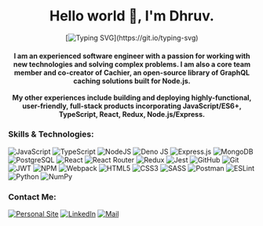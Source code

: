 <h1 align="center"> Hello world 👋, I'm Dhruv.</h1>
<div align="center">
  
[![Typing SVG](https://readme-typing-svg.herokuapp.com?duration=3000&multiline=true&center=true&lines=To+iterate+is+human,;To+recurse+divine.)](https://git.io/typing-svg)

</div>
  
<h4 align="center">I am an experienced software engineer with a passion for working with new technologies and solving complex problems. I am also a core team member and co-creator of Cachier, an open-source library of GraphQL caching solutions built for Node.js.
<br>
<br>
My other experiences include building and deploying highly-functional, user-friendly, full-stack products incorporating JavaScript/ES6+, TypeScript, React, Redux, Node.js/Express.</h4>

<h3 align="left">Skills & Technologies:</h3>

![JavaScript](https://img.shields.io/badge/JavaScript-323330?style=for-the-badge&logo=javascript&logoColor=F7DF1E)
![TypeScript](https://img.shields.io/badge/typescript-%23007ACC.svg?style=for-the-badge&logo=typescript&logoColor=white)
![NodeJS](https://img.shields.io/badge/node.js-6DA55F?style=for-the-badge&logo=node.js&logoColor=white)
![Deno JS](https://img.shields.io/badge/deno%20js-000000?style=for-the-badge&logo=deno&logoColor=white)
![Express.js](https://img.shields.io/badge/express.js-%23404d59.svg?style=for-the-badge&logo=express&logoColor=%2361DAFB)
![MongoDB](https://img.shields.io/badge/MongoDB-%234ea94b.svg?style=for-the-badge&logo=mongodb&logoColor=white)
![PostgreSQL](https://img.shields.io/badge/PostgreSQL-316192?style=for-the-badge&logo=postgresql&logoColor=white)
![React](https://img.shields.io/badge/React-20232A?style=for-the-badge&logo=react&logoColor=61DAFB)
![React Router](https://img.shields.io/badge/React_Router-CA4245?style=for-the-badge&logo=react-router&logoColor=white)
![Redux](https://img.shields.io/badge/Redux-593D88?style=for-the-badge&logo=redux&logoColor=white)
![Jest](https://img.shields.io/badge/-jest-%23C21325?style=for-the-badge&logo=jest&logoColor=white)
![GitHub](https://img.shields.io/badge/github-%23121011.svg?style=for-the-badge&logo=github&logoColor=white)
![Git](https://img.shields.io/badge/git-%23F05033.svg?style=for-the-badge&logo=git&logoColor=white)
![JWT](https://img.shields.io/badge/JWT-black?style=for-the-badge&logo=JSON%20web%20tokens)
![NPM](https://img.shields.io/badge/npm-CB3837?style=for-the-badge&logo=npm&logoColor=white)
![Webpack](https://img.shields.io/badge/Webpack-8DD6F9?style=for-the-badge&logo=Webpack&logoColor=white)
![HTML5](https://img.shields.io/badge/html5-%23E34F26.svg?style=for-the-badge&logo=html5&logoColor=white)
![CSS3](https://img.shields.io/badge/css3-%231572B6.svg?style=for-the-badge&logo=css3&logoColor=white)
![SASS](https://img.shields.io/badge/Sass-CC6699?style=for-the-badge&logo=sass&logoColor=white)
![Postman](https://img.shields.io/badge/Postman-FF6C37?style=for-the-badge&logo=Postman&logoColor=white)
![ESLint](https://img.shields.io/badge/ESLint-4B3263?style=for-the-badge&logo=eslint&logoColor=white)
![Python](https://img.shields.io/badge/python-3670A0?style=for-the-badge&logo=python&logoColor=ffdd54)
![NumPy](https://img.shields.io/badge/numpy-%23013243.svg?style=for-the-badge&logo=numpy&logoColor=white)


<h3 align="left">Contact Me:</h3>

[![Personal Site](https://img.shields.io/badge/Personal-Website-blue)](http://dhruvy.dev)
[![LinkedIn](https://img.shields.io/badge/-LinkedIn-0077B5?style=for-the-badge&logo=LinkedIn&logoColor=white)](https://www.linkedin.com/in/dhruv-thota/)
[![Mail](https://img.shields.io/badge/Gmail-D14836?style=for-the-badge&logo=gmail&logoColor=white)](mailto:DhruvThota@proton.me)

<!--
**L05Dhruv/L05Dhruv** is a ✨ _special_ ✨ repository because its `README.md` (this file) appears on your GitHub profile.

Here are some ideas to get you started:

- 🔭 I’m currently working on ...
- 🌱 I’m currently learning ...
- 👯 I’m looking to collaborate on ...
- 🤔 I’m looking for help with ...
- 💬 Ask me about ...
- 📫 How to reach me: ...
- 😄 Pronouns: ...
- ⚡ Fun fact: ...
-->
